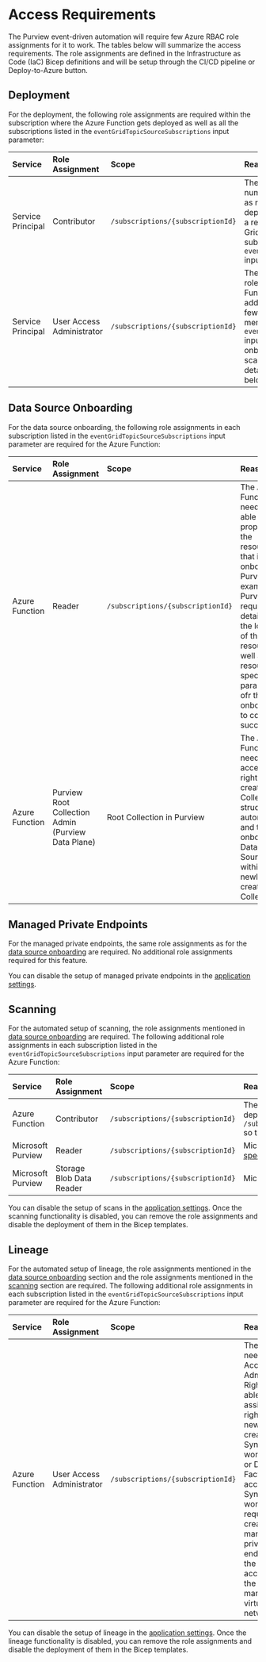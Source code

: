 # Access Requirements

The Purview event-driven automation will require few Azure RBAC role assignments for it to work. The tables below will summarize the access requirements. The role assignments are defined in the Infrastructure as Code (IaC) Bicep definitions and will be setup through the CI/CD pipeline or Deploy-to-Azure button.

## Deployment

For the deployment, the following role assignments are required within the subscription where the Azure Function gets deployed as well as all the subscriptions listed in the `eventGridTopicSourceSubscriptions` input parameter:

| Service           | Role Assignment | Scope | Reason |
|:------------------|:----------------|:------|:-------|
| Service Principal | Contributor     | `/subscriptions/{subscriptionId}` | The service principal creates a number of resource groups as well as resources for the Function deployment in one subscription and a resource group with an Event Grid System Topic in each subscription mentioned in the `eventGridTopicSourceSubscriptions` input parameter. |
| Service Principal | User Access Administrator | `/subscriptions/{subscriptionId}` | The service principal creates few role assignments for the Azure Function to work properly. In addition, it will assign the Function few roles in each subscription mentioned in the `eventGridTopicSourceSubscriptions` input parameter for it to be able to onboard data sources, setup scanning as well as lineage. More details can be found in the tables below. |

## Data Source Onboarding

For the data source onboarding, the following role assignments in each subscription listed in the `eventGridTopicSourceSubscriptions` input parameter are required for the Azure Function:

| Service        | Role Assignment | Scope | Reason |
|:---------------|:----------------|:------|:-------|
| Azure Function | Reader          | `/subscriptions/{subscriptionId}` | The Azure Function needs to be able to read properties of the resources that it onboards to Purview. For example, Purview requires details like the location of the resource as well as other resource specific parameters ofr the onboarding to complete successfully. |
| Azure Function | Purview Root Collection Admin (Purview Data Plane) | Root Collection in Purview | The Azure Function will need these access rights to create the Collection structure automatically and to onboard Data Sources within the newly created Collections. |

## Managed Private Endpoints

For the managed private endpoints, the same role assignments as for the [data source onboarding](#data-source-onboarding) are required. No additional role assignments required for this feature.

You can disable the setup of managed private endpoints in the [application settings](/docs/ApplicationSettings.md).

## Scanning

For the automated setup of scanning, the role assignments mentioned in [data source onboarding](#data-source-onboarding) are required. The following additional role assignments in each subscription listed in the `eventGridTopicSourceSubscriptions` input parameter are required for the Azure Function:

| Service        | Role Assignment | Scope | Reason |
|:---------------|:----------------|:------|:-------|
| Azure Function | Contributor     | `/subscriptions/{subscriptionId}` | The function needs Contributor rights in order to create the necessary link between Purview and the data services. For example, for Kusto the Function needs to deploy a resource of type `/subscriptions/{subscriptionId}/resourceGroups/{resourceGroupName}/providers/Microsoft.Kusto/clusters/{kustoClusterName}/principalAssignments/{guid}` so that Purview can read the contents of the databases. |
| Microsoft Purview | Reader          | `/subscriptions/{subscriptionId}` | Microsoft Purview requires Reader rights for many connectots to properly scan the data source. For more details, please review the [connector requirements specified in Microsoft Learn](https://learn.microsoft.com/en-us/azure/purview/register-scan-azure-multiple-sources). |
| Microsoft Purview | Storage Blob Data Reader | `/subscriptions/{subscriptionId}` | Microsoft Purview requires Storage Data Reader rights to scan any kind of storage account. |

You can disable the setup of scans in the [application settings](/docs/ApplicationSettings.md). Once the scanning functionality is disabled, you can remove the role assignments and disable the deployment of them in the Bicep templates.

## Lineage

For the automated setup of lineage, the role assignments mentioned in the [data source onboarding](#data-source-onboarding) section and the role assignments mentioned in the [scanning](#scanning) section are required. The following additional role assignments in each subscription listed in the `eventGridTopicSourceSubscriptions` input parameter are required for the Azure Function:

| Service        | Role Assignment | Scope | Reason |
|:---------------|:----------------|:------|:-------|
| Azure Function | User Access Administrator | `/subscriptions/{subscriptionId}` | The function needs User Access Administrator Rights to be able to assign itself rights to a newly created Synapse workspace or Data Factory. The access to the Synapse workspace is required to create managed private endpoints to the Purview account on the Synapse managed virtual network. |

You can disable the setup of lineage in the [application settings](/docs/ApplicationSettings.md). Once the lineage functionality is disabled, you can remove the role assignments and disable the deployment of them in the Bicep templates.
